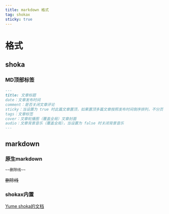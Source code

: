 ```yaml
---
title: markdown 格式
tag: shokax
sticky: true
---
```


# 格式

## shoka

### MD顶部标签

```markdown
---
title: 文章标题
date：文章发布时间
comment：是否关闭文章评论
sticky：当设置为 true 时此篇文章置顶，如果置顶多篇文章按照发布时间倒序排列，不分页
tags：文章标签
cover：文章轮播图（覆盖全局）文章封面
audio：文章背景音乐（覆盖全局），当设置为 false 时关闭背景音乐
---
```

## markdown


### 原生markdown

```markdown
~~删除线~~
```

~~删除线~~

### shokax内置

[Yume shoka的文档](https://shoka.lostyu.me/computer-science/note/theme-shoka-doc/special/)
